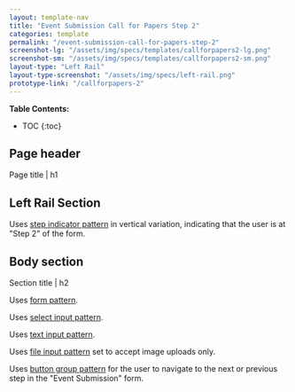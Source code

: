 ```yaml
---
layout: template-nav
title: "Event Submission Call for Papers Step 2"
categories: template
permalink: "/event-submission-call-for-papers-step-2"
screenshot-lg: "/assets/img/specs/templates/callforpapers2-lg.png"
screenshot-sm: "/assets/img/specs/templates/callforpapers2-sm.png"
layout-type: "Left Rail"
layout-type-screenshot: "/assets/img/specs/left-rail.png"
prototype-link: "/callforpapers-2"
---
```


__Table Contents:__
* TOC
{:toc}

## Page header 
Page title | h1 

## Left Rail Section

Uses [step indicator pattern](/step-indicator) in vertical variation, indicating that the user is at "Step 2" of the form.


## Body section
Section title | h2

Uses [form pattern](/forms).

Uses [select input pattern](/select-input).

Uses [text input pattern](/text-input).

Uses [file input pattern](/file-input) set to accept image uploads only.

Uses [button group pattern](/button-group) for the user to navigate to the next or previous step in the "Event Submission" form.

